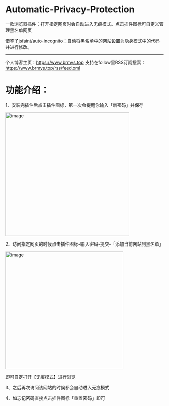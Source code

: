 # Automatic-Privacy-Protection
一款浏览器插件：打开指定网页时会自动进入无痕模式。点击插件图标可自定义管理黑名单网页

借鉴了[jsfaint/auto-incognito：自动将黑名单中的网站设置为隐身模式](https://github.com/jsfaint/auto-incognito)中的代码并进行修改。

---
个人博客主页：https://www.brmys.top
支持在follow里RSS订阅搜索：https://www.brmys.top/rss/feed.xml

# 功能介绍：
1、安装完插件后点击插件图标，第一次会提醒你输入「新密码」并保存

<img width="394" alt="image" src="https://github.com/user-attachments/assets/4e8e318e-4ee8-4bed-8c68-fa2b77468642">

2、访问指定网页的时候点击插件图标-输入密码-提交-「添加当前网站到黑名单」

<img width="375" alt="image" src="https://github.com/user-attachments/assets/07d46006-e871-4dfd-b001-e5bc30017e1a">

即可自定打开【无痕模式】进行浏览

3、之后再次访问该网站的时候都会自动进入无痕模式

4、如忘记密码直接点击插件图标「重置密码」即可

